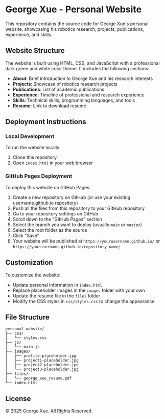 # George Xue - Personal Website

This repository contains the source code for George Xue's personal website, showcasing his robotics research, projects, publications, experience, and skills.

## Website Structure

The website is built using HTML, CSS, and JavaScript with a professional dark green and white color theme. It includes the following sections:

- **About**: Brief introduction to George Xue and his research interests
- **Projects**: Showcase of robotics research projects
- **Publications**: List of academic publications
- **Experience**: Timeline of professional and research experience
- **Skills**: Technical skills, programming languages, and tools
- **Resume**: Link to download resume

## Deployment Instructions

### Local Development

To run the website locally:

1. Clone this repository
2. Open `index.html` in your web browser

### GitHub Pages Deployment

To deploy this website on GitHub Pages:

1. Create a new repository on GitHub (or use your existing username.github.io repository)
2. Push all the files from this repository to your GitHub repository
3. Go to your repository settings on GitHub
4. Scroll down to the "GitHub Pages" section
5. Select the branch you want to deploy (usually `main` or `master`)
6. Select the root folder as the source
7. Click "Save"
8. Your website will be published at `https://yourusername.github.io/` or `https://yourusername.github.io/repository-name/`

## Customization

To customize the website:

- Update personal information in `index.html`
- Replace placeholder images in the `images` folder with your own
- Update the resume file in the `files` folder
- Modify the CSS styles in `css/styles.css` to change the appearance

## File Structure

```
personal_website/
├── css/
│   └── styles.css
├── js/
│   └── main.js
├── images/
│   ├── profile-placeholder.jpg
│   ├── project1-placeholder.jpg
│   ├── project2-placeholder.jpg
│   └── project3-placeholder.jpg
├── files/
│   └── george_xue_resume.pdf
└── index.html
```

## License

© 2025 George Xue. All Rights Reserved.
